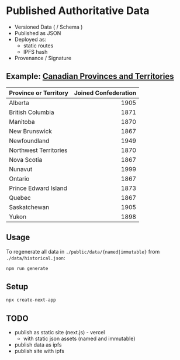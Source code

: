 # Published Authoritative Data

- Versioned Data ( / Schema )
- Published as JSON
- Deployed as:
  - static routes
  - IPFS hash
- Provenance / Signature

## Example: [Canadian Provinces and Territories](https://www.thecanadianencyclopedia.ca/en/article/confederation)

| Province or Territory | Joined Confederation |
|---|--:|
| Alberta | 1905 |
| British Columbia | 1871 |
| Manitoba | 1870 |
| New Brunswick | 1867 |
| Newfoundland | 1949 |
| Northwest Territories | 1870 |
| Nova Scotia | 1867 |
| Nunavut | 1999 |
| Ontario | 1867 |
| Prince Edward Island | 1873 |
| Quebec | 1867 |
| Saskatchewan | 1905 |
| Yukon | 1898 |

## Usage

To regenerate all data in `./public/data/{named|immutable}` from `./data/historical.json`:

```bash
npm run generate
```

## Setup

```bash
npx create-next-app
```

## TODO

- publish as static site (next.js) - vercel
  - with static json assets (named and immutable)
- publish data as ipfs
- publish site with ipfs
